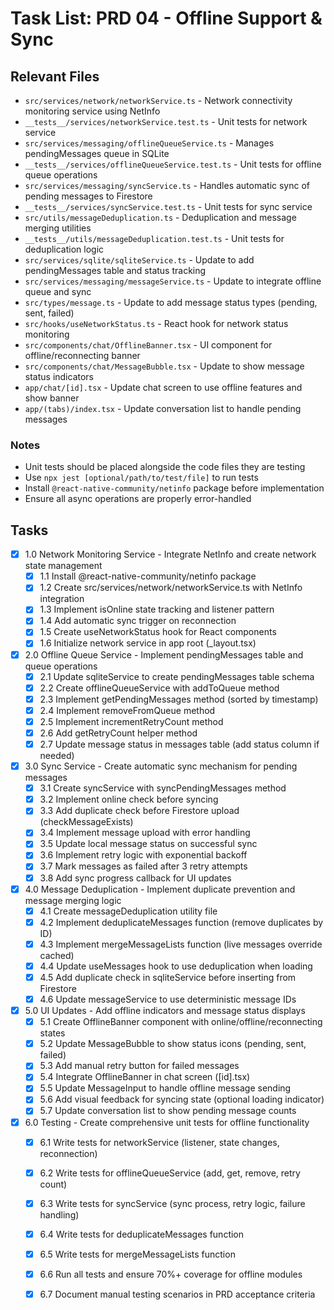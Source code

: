 # Task List: PRD 04 - Offline Support & Sync

## Relevant Files

- `src/services/network/networkService.ts` - Network connectivity monitoring service using NetInfo
- `__tests__/services/networkService.test.ts` - Unit tests for network service
- `src/services/messaging/offlineQueueService.ts` - Manages pendingMessages queue in SQLite
- `__tests__/services/offlineQueueService.test.ts` - Unit tests for offline queue operations
- `src/services/messaging/syncService.ts` - Handles automatic sync of pending messages to Firestore
- `__tests__/services/syncService.test.ts` - Unit tests for sync service
- `src/utils/messageDeduplication.ts` - Deduplication and message merging utilities
- `__tests__/utils/messageDeduplication.test.ts` - Unit tests for deduplication logic
- `src/services/sqlite/sqliteService.ts` - Update to add pendingMessages table and status tracking
- `src/services/messaging/messageService.ts` - Update to integrate offline queue and sync
- `src/types/message.ts` - Update to add message status types (pending, sent, failed)
- `src/hooks/useNetworkStatus.ts` - React hook for network status monitoring
- `src/components/chat/OfflineBanner.tsx` - UI component for offline/reconnecting banner
- `src/components/chat/MessageBubble.tsx` - Update to show message status indicators
- `app/chat/[id].tsx` - Update chat screen to use offline features and show banner
- `app/(tabs)/index.tsx` - Update conversation list to handle pending messages

### Notes

- Unit tests should be placed alongside the code files they are testing
- Use `npx jest [optional/path/to/test/file]` to run tests
- Install `@react-native-community/netinfo` package before implementation
- Ensure all async operations are properly error-handled

## Tasks

- [x] 1.0 Network Monitoring Service - Integrate NetInfo and create network state management
  - [x] 1.1 Install @react-native-community/netinfo package
  - [x] 1.2 Create src/services/network/networkService.ts with NetInfo integration
  - [x] 1.3 Implement isOnline state tracking and listener pattern
  - [x] 1.4 Add automatic sync trigger on reconnection
  - [x] 1.5 Create useNetworkStatus hook for React components
  - [x] 1.6 Initialize network service in app root (_layout.tsx)

- [x] 2.0 Offline Queue Service - Implement pendingMessages table and queue operations
  - [x] 2.1 Update sqliteService to create pendingMessages table schema
  - [x] 2.2 Create offlineQueueService with addToQueue method
  - [x] 2.3 Implement getPendingMessages method (sorted by timestamp)
  - [x] 2.4 Implement removeFromQueue method
  - [x] 2.5 Implement incrementRetryCount method
  - [x] 2.6 Add getRetryCount helper method
  - [x] 2.7 Update message status in messages table (add status column if needed)

- [x] 3.0 Sync Service - Create automatic sync mechanism for pending messages
  - [x] 3.1 Create syncService with syncPendingMessages method
  - [x] 3.2 Implement online check before syncing
  - [x] 3.3 Add duplicate check before Firestore upload (checkMessageExists)
  - [x] 3.4 Implement message upload with error handling
  - [x] 3.5 Update local message status on successful sync
  - [x] 3.6 Implement retry logic with exponential backoff
  - [x] 3.7 Mark messages as failed after 3 retry attempts
  - [x] 3.8 Add sync progress callback for UI updates

- [x] 4.0 Message Deduplication - Implement duplicate prevention and message merging logic
  - [x] 4.1 Create messageDeduplication utility file
  - [x] 4.2 Implement deduplicateMessages function (remove duplicates by ID)
  - [x] 4.3 Implement mergeMessageLists function (live messages override cached)
  - [x] 4.4 Update useMessages hook to use deduplication when loading
  - [x] 4.5 Add duplicate check in sqliteService before inserting from Firestore
  - [x] 4.6 Update messageService to use deterministic message IDs

- [x] 5.0 UI Updates - Add offline indicators and message status displays
  - [x] 5.1 Create OfflineBanner component with online/offline/reconnecting states
  - [x] 5.2 Update MessageBubble to show status icons (pending, sent, failed)
  - [x] 5.3 Add manual retry button for failed messages
  - [x] 5.4 Integrate OfflineBanner in chat screen ([id].tsx)
  - [x] 5.5 Update MessageInput to handle offline message sending
  - [x] 5.6 Add visual feedback for syncing state (optional loading indicator)
  - [x] 5.7 Update conversation list to show pending message counts

- [x] 6.0 Testing - Create comprehensive unit tests for offline functionality
  - [x] 6.1 Write tests for networkService (listener, state changes, reconnection)
  - [x] 6.2 Write tests for offlineQueueService (add, get, remove, retry count)
  - [x] 6.3 Write tests for syncService (sync process, retry logic, failure handling)
  - [x] 6.4 Write tests for deduplicateMessages function
  - [x] 6.5 Write tests for mergeMessageLists function
  - [x] 6.6 Run all tests and ensure 70%+ coverage for offline modules
  - [x] 6.7 Document manual testing scenarios in PRD acceptance criteria

